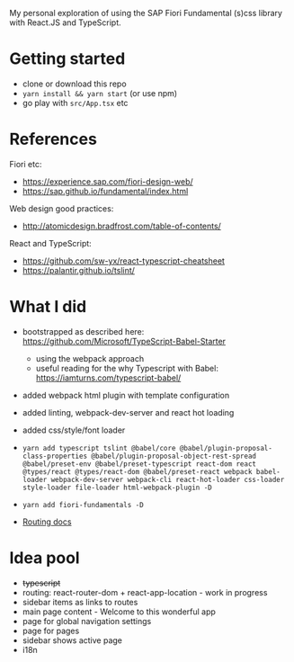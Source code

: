 
My personal exploration of using the SAP Fiori Fundamental (s)css library with React.JS and TypeScript.

# Getting started

- clone or download this repo
- `yarn install && yarn start` (or use npm)
- go play with `src/App.tsx` etc

# References

Fiori etc:

- https://experience.sap.com/fiori-design-web/
- https://sap.github.io/fundamental/index.html

Web design good practices:

- http://atomicdesign.bradfrost.com/table-of-contents/

React and TypeScript:

- https://github.com/sw-yx/react-typescript-cheatsheet
- https://palantir.github.io/tslint/

# What I did

- bootstrapped as described here: https://github.com/Microsoft/TypeScript-Babel-Starter
  - using the webpack approach
  - useful reading for the why Typescript with Babel: https://iamturns.com/typescript-babel/
- added webpack html plugin with template configuration
- added linting, webpack-dev-server and react hot loading
- added css/style/font loader
- `yarn add typescript tslint @babel/core @babel/plugin-proposal-class-properties @babel/plugin-proposal-object-rest-spread @babel/preset-env @babel/preset-typescript react-dom react @types/react @types/react-dom @babel/preset-react webpack babel-loader webpack-dev-server webpack-cli react-hot-loader css-loader style-loader file-loader html-webpack-plugin -D`
- `yarn add fiori-fundamentals -D`

- [Routing docs](docs/Routing.md)

# Idea pool

- ~~typescript~~
- routing: react-router-dom + react-app-location - work in progress
- sidebar items as links to routes
- main page content - Welcome to this wonderful app
- page for global navigation settings
- page for pages
- sidebar shows active page
- i18n
